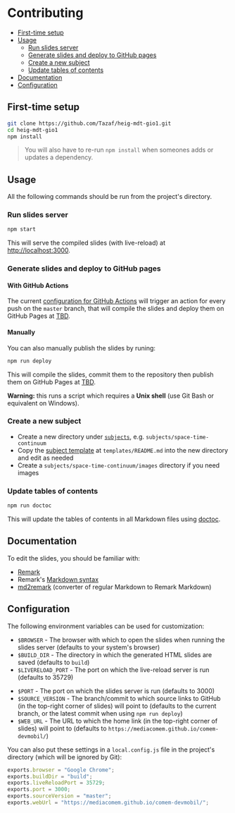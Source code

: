 # Contributing

<!-- START doctoc generated TOC please keep comment here to allow auto update -->
<!-- DON'T EDIT THIS SECTION, INSTEAD RE-RUN doctoc TO UPDATE -->

- [First-time setup](#first-time-setup)
- [Usage](#usage)
  - [Run slides server](#run-slides-server)
  - [Generate slides and deploy to GitHub pages](#generate-slides-and-deploy-to-github-pages)
  - [Create a new subject](#create-a-new-subject)
  - [Update tables of contents](#update-tables-of-contents)
- [Documentation](#documentation)
- [Configuration](#configuration)

<!-- END doctoc generated TOC please keep comment here to allow auto update -->

## First-time setup

```bash
git clone https://github.com/Tazaf/heig-mdt-gio1.git
cd heig-mdt-gio1
npm install
```

> You will also have to re-run `npm install` when someones adds or updates a dependency.

## Usage

All the following commands should be run from the project's directory.

### Run slides server

```bash
npm start
```

This will serve the compiled slides (with live-reload) at [http://localhost:3000](http://localhost:3000).

### Generate slides and deploy to GitHub pages

#### With GitHub Actions

The current [configuration for GitHub Actions](./.github/workflows/deploy.yml) will trigger an action for every push on the `master` branch, that will compile the slides and deploy them on GitHub Pages at [TBD][docs].

#### Manually

You can also manually publish the slides by runing:

```bash
npm run deploy
```

This will compile the slides, commit them to the repository then publish them on GitHub Pages at [TBD][docs].

**Warning:** this runs a script which requires a **Unix shell** (use Git Bash or equivalent on Windows).

### Create a new subject

- Create a new directory under [`subjects`](./subjects), e.g. `subjects/space-time-continuum`
- Copy the [subject template][subject-template] at `templates/README.md` into the new directory and edit as needed
- Create a `subjects/space-time-continuum/images` directory if you need images

### Update tables of contents

```bash
npm run doctoc
```

This will update the tables of contents in all Markdown files using [doctoc][doctoc].

## Documentation

To edit the slides, you should be familiar with:

- [Remark][remark]
- Remark's [Markdown syntax][remark-syntax]
- [md2remark][md2remark] (converter of regular Markdown to Remark Markdown)

## Configuration

The following environment variables can be used for customization:

- `$BROWSER` - The browser with which to open the slides when running the slides server (defaults to your system's browser)
- `$BUILD_DIR` - The directory in which the generated HTML slides are saved (defaults to `build`)
- `$LIVERELOAD_PORT` - The port on which the live-reload server is run (defaults to 35729)
<!-- - `$PDF_BUILD_DIR` - The directory in which the generated PDF slides are saved (defaults to `pdf`) -->
- `$PORT` - The port on which the slides server is run (defaults to 3000)
- `$SOURCE_VERSION` - The branch/commit to which source links to GitHub (in the top-right corner of slides) will point to (defaults to the current branch, or the latest commit when using `npm run deploy`)
- `$WEB_URL` - The URL to which the home link (in the top-right corner of slides) will point to (defaults to `https://mediacomem.github.io/comem-devmobil/`)

You can also put these settings in a `local.config.js` file in the project's directory (which will be ignored by Git):

```js
exports.browser = "Google Chrome";
exports.buildDir = "build";
exports.liveReloadPort = 35729;
exports.port = 3000;
exports.sourceVersion = "master";
exports.webUrl = "https://mediacomem.github.io/comem-devmobil/";
```

[docs]: TBD
[doctoc]: https://github.com/thlorenz/doctoc
[html-pdf]: https://www.npmjs.com/package/html-pdf
[md2remark]: https://github.com/AlphaHydrae/md2remark#md2remark
[phantomjs]: http://phantomjs.org
[remark]: https://remarkjs.com
[remark-syntax]: https://github.com/gnab/remark/wiki/Markdown
[subject-template]: templates/README.md
